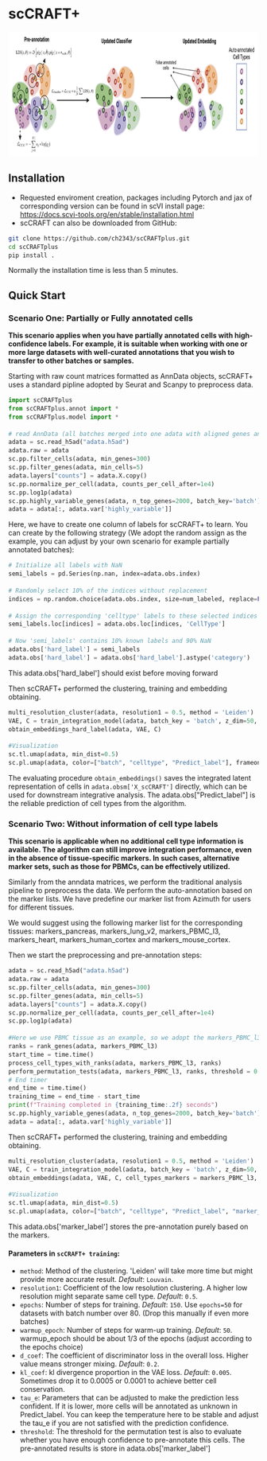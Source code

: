 # scCRAFT+
<img src="scCRAFT+.png" alt="Model Architecture"  width="1400" height="250"/>

## Installation
* Requested enviroment creation, packages including Pytorch and jax of corresponding version can be found in scVI install page: https://docs.scvi-tools.org/en/stable/installation.html
* scCRAFT can also be downloaded from GitHub:
```bash
git clone https://github.com/ch2343/scCRAFTplus.git
cd scCRAFTplus
pip install .
```

Normally the installation time is less than 5 minutes.

## Quick Start
### Scenario One: Partially or Fully annotated cells
**This scenario applies when you have partially annotated cells with high-confidence labels. For example, it is suitable when working with one or more large datasets with well-curated annotations that you wish to transfer to other batches or samples.**

Starting with raw count matrices formatted as AnnData objects, scCRAFT+ uses a standard pipline adopted by Seurat and Scanpy to preprocess data.
```python
import scCRAFTplus
from scCRAFTplus.annot import *
from scCRAFTplus.model import *

# read AnnData (all batches merged into one adata with aligned genes and metadata contains the batch indicator 'batch' for example in adata.obs)
adata = sc.read_h5ad("adata.h5ad")
adata.raw = adata
sc.pp.filter_cells(adata, min_genes=300)
sc.pp.filter_genes(adata, min_cells=5)
adata.layers["counts"] = adata.X.copy()
sc.pp.normalize_per_cell(adata, counts_per_cell_after=1e4)
sc.pp.log1p(adata)
sc.pp.highly_variable_genes(adata, n_top_genes=2000, batch_key='batch')
adata = adata[:, adata.var['highly_variable']]
```
Here, we have to create one column of labels for scCRAFT+ to learn. You can create by the following strategy (We adopt the random assign as the example, you can adjust by your own scenario for example partially annotated batches):

```python
# Initialize all labels with NaN
semi_labels = pd.Series(np.nan, index=adata.obs.index)

# Randomly select 10% of the indices without replacement
indices = np.random.choice(adata.obs.index, size=num_labeled, replace=False)

# Assign the corresponding 'celltype' labels to these selected indices
semi_labels.loc[indices] = adata.obs.loc[indices, 'CellType']

# Now 'semi_labels' contains 10% known labels and 90% NaN
adata.obs['hard_label'] = semi_labels
adata.obs['hard_label'] = adata.obs['hard_label'].astype('category')
```
This adata.obs['hard_label'] should exist before moving forward

Then scCRAFT+ performed the clustering, training and embedding obtaining.
```python
multi_resolution_cluster(adata, resolution1 = 0.5, method = 'Leiden')
VAE, C = train_integration_model(adata, batch_key = 'batch', z_dim=50, epochs = 150, d_coef = 0.2, kl_coef = 0.005, warmup_epoch = 50, hard_label = True)
obtain_embeddings_hard_label(adata, VAE, C)

#Visualization
sc.tl.umap(adata, min_dist=0.5)
sc.pl.umap(adata, color=["batch", "celltype", "Predict_label"], frameon=False, ncols=1)
```
The evaluating procedure `obtain_embeddings()` saves the integrated latent representation of cells in `adata.obsm['X_scCRAFT']` directly, which can be used for downstream integrative analysis. The adata.obs["Predict_label"] is the reliable prediction of cell types from the algorithm.

### Scenario Two: Without information of cell type labels
**This scenario is applicable when no additional cell type information is available. The algorithm can still improve integration performance, even in the absence of tissue-specific markers. In such cases, alternative marker sets, such as those for PBMCs, can be effectively utilized.**

Similarly from the anndata matrices, we perform the traditional analysis pipeline to preprocess the data.
We perform the auto-annotation based on the marker lists. We have predefine our marker list from Azimuth for users for different tissues.

We would suggest using the following marker list for the corresponding tissues: markers_pancreas, markers_lung_v2, markers_PBMC_l3, markers_heart, markers_human_cortex and markers_mouse_cortex.

Then we start the preprocessing and pre-annotation steps:
```python
adata = sc.read_h5ad("adata.h5ad")
adata.raw = adata
sc.pp.filter_cells(adata, min_genes=300)
sc.pp.filter_genes(adata, min_cells=5)
adata.layers["counts"] = adata.X.copy()
sc.pp.normalize_per_cell(adata, counts_per_cell_after=1e4)
sc.pp.log1p(adata)

#Here we use PBMC tissue as an example, so we adopt the markers_PBMC_l3 as the option.
ranks = rank_genes(adata, markers_PBMC_l3)
start_time = time.time()
process_cell_types_with_ranks(adata, markers_PBMC_l3, ranks)
perform_permutation_tests(adata, markers_PBMC_l3, ranks, threshold = 0.05, n_permutations=100, temperature=1)
# End timer
end_time = time.time()
training_time = end_time - start_time
print(f"Training completed in {training_time:.2f} seconds")
sc.pp.highly_variable_genes(adata, n_top_genes=2000, batch_key='batch')
adata = adata[:, adata.var['highly_variable']]
```
Then scCRAFT+ performed the clustering, training and embedding obtaining.
```python
multi_resolution_cluster(adata, resolution1 = 0.5, method = 'Leiden')
VAE, C = train_integration_model(adata, batch_key = 'batch', z_dim=50, epochs = 150,  d_coef = 0.2, kl_coef = 0.005, warmup_epoch = 50, hard_label = False)
obtain_embeddings(adata, VAE, C, cell_types_markers = markers_PBMC_l3, temperature=1.0, tau_e=-2)

#Visualization
sc.tl.umap(adata, min_dist=0.5)
sc.pl.umap(adata, color=["batch", "celltype", "Predict_label", "marker_label"], frameon=False, ncols=1)
```
This adata.obs['marker_label'] stores the pre-annotation purely based on the markers.



#### Parameters in `scCRAFT+ training`:
* `method`: Method of the clustering. 'Leiden' will take more time but might provide more accurate result. *Default*: `Louvain`.
* `resolution1`: Coefficient of the low resolution clustering. A higher low resolution might separate same cell type. *Default*: `0.5`.
* `epochs`: Number of steps for training. *Default*: `150`. Use `epochs=50` for datasets with batch number over 80. (Drop this manually if even more batches)
* `warmup_epoch`: Number of steps for warm-up training. *Default*: `50`. warmup_epoch should be about 1/3 of the epochs (adjust according to the epochs choice)
* `d_coef`: The coefficient of discriminator loss in the overall loss. Higher value means stronger mixing. *Default*: `0.2`.
* `kl_coef`: kl divergence proportion in the VAE loss. *Default*: `0.005`. Sometimes drop it to 0.0005 or 0.0001 to achieve better cell conservation.
* `tau_e`: Parameters that can be adjusted to make the prediction less confident. If it is lower, more cells will be annotated as unknown in Predict_label. You can keep the temperature here to be stable and adjust the tau_e if you are not satisfied with the prediction confidence.
* `threshold`: The threshold for the permutation test is also to evaluate whether you have enough confidence to pre-annotate this cells. The pre-annotated results is store in adata.obs['marker_label']
